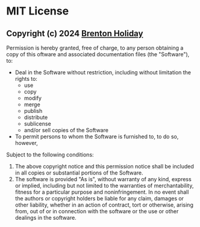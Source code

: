 # MIT License

## Copyright (c) 2024 [Brenton Holiday](https://brenton.holiday)

Permission is hereby granted, free of charge, to any person obtaining a copy of this oftware and associated documentation files (the "Software"), to:  
- Deal in the Software without restriction, including without limitation the rights to:
  - use
  - copy
  - modify
  - merge 
  - publish
  - distribute
  - sublicense
  - and/or sell copies of the Software  
- To permit persons to whom the Software is furnished to, to do so, however, 

Subject to the following conditions:

1. The above copyright notice and this permission notice shall be included in all copies or substantial portions of the Software.
2. The software is provided "As is", without warranty of any kind, express or implied, including but not limited to the warranties of merchantability, fitness for a particular purpose and noninfringement. In no event shall the authors or copyright holders be liable for any claim, damages or other liability, whether in an action of contract, tort or otherwise, arising from, out of or in connection with the software or the use or other dealings in the software.
